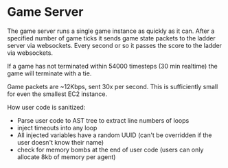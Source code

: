 # Game Server

The game server runs a single game instance as quickly as it can. After a specified number of game ticks it sends game state packets to the ladder server via websockets. Every second or so it passes the score to the ladder via websockets.

If a game has not terminated within 54000 timesteps (30 min realtime) the game will terminate with a tie.

Game packets are ~12Kbps, sent 30x per second. This is sufficiently small for even the smallest EC2 instance.

How user code is sanitized:

- Parse user code to AST tree to extract line numbers of loops
- inject timeouts into any loop
- All injected variables have a random UUID (can't be overridden if the user doesn't know their name)
- check for memory bombs at the end of user code (users can only allocate 8kb of memory per agent)
